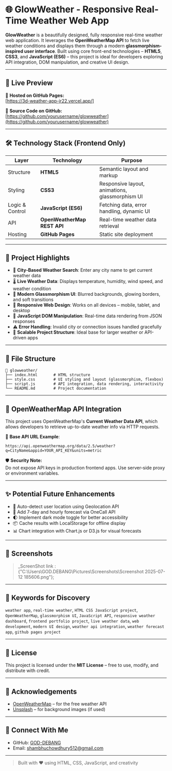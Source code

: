 # 🌐 GlowWeather - Responsive Real-Time Weather Web App

**GlowWeather** is a beautifully designed, fully responsive real-time weather web application. It leverages the **OpenWeatherMap API** to fetch live weather conditions and displays them through a modern **glassmorphism-inspired user interface**. Built using core front-end technologies – **HTML5**, **CSS3**, and **JavaScript (ES6)** – this project is ideal for developers exploring API integration, DOM manipulation, and creative UI design.

---

## 🚀 Live Preview

🔗 **Hosted on GitHub Pages:**  
[https://3d-weather-app-jr22.vercel.app/]

📁 **Source Code on GitHub:**  
[https://github.com/yourusername/glowweather](https://github.com/yourusername/glowweather)

---

## 🛠️ Technology Stack (Frontend Only)

| Layer           | Technology                      | Purpose                                         |
|-----------------|----------------------------------|-------------------------------------------------|
| Structure       | **HTML5**                        | Semantic layout and markup                      |
| Styling         | **CSS3**                         | Responsive layout, animations, glassmorphism UI |
| Logic & Control | **JavaScript (ES6)**             | Fetching data, error handling, dynamic UI       |
| API             | **OpenWeatherMap REST API**      | Real-time weather data retrieval                |
| Hosting         | **GitHub Pages**                 | Static site deployment                          |

---

## 🎯 Project Highlights

- 🔎 **City-Based Weather Search**: Enter any city name to get current weather data
- 🌡️ **Live Weather Data**: Displays temperature, humidity, wind speed, and weather condition
- 🧊 **Modern Glassmorphism UI**: Blurred backgrounds, glowing borders, and soft transitions
- 📱 **Responsive Web Design**: Works on all devices – mobile, tablet, and desktop
- 🧠 **JavaScript DOM Manipulation**: Real-time data rendering from JSON responses
- ⚠️ **Error Handling**: Invalid city or connection issues handled gracefully
- 🧩 **Scalable Project Structure**: Ideal base for larger weather or API-driven apps

---

## 📄 File Structure

```
📁 glowweather/
├── index.html       # HTML structure
├── style.css        # UI styling and layout (glassmorphism, flexbox)
├── script.js        # API integration, data rendering, interactivity
└── README.md        # Project documentation
```

---

## 🔐 OpenWeatherMap API Integration

This project uses OpenWeatherMap's **Current Weather Data API**, which allows developers to retrieve up-to-date weather info via HTTP requests.

🔑 **Base API URL Example**:
```
https://api.openweathermap.org/data/2.5/weather?q=CityName&appid=YOUR_API_KEY&units=metric
```

🛡️ **Security Note:**  
Do not expose API keys in production frontend apps. Use server-side proxy or environment variables.

---

## ✨ Potential Future Enhancements

- 📍 Auto-detect user location using Geolocation API
- 📅 Add 7-day and hourly forecast via OneCall API
- 🌓 Implement dark mode toggle for better accessibility
- 📦 Cache results with LocalStorage for offline display
- 📊 Chart integration with Chart.js or D3.js for visual forecasts

---

## 📸 Screenshots

> _ScreenShot link :{"C:\Users\GOD.DEBANG\Pictures\Screenshots\Screenshot 2025-07-12 185606.png"};

---

## 📢 Keywords for Discovery

`weather app`, `real-time weather`, `HTML CSS JavaScript project`, `OpenWeatherMap`, `glassmorphism UI`, `JavaScript API`, `responsive weather dashboard`, `frontend portfolio project`, `live weather data`, `web development`, `modern UI design`, `weather api integration`, `weather forecast app`, `github pages project`

---

## 📜 License

This project is licensed under the **MIT License** – free to use, modify, and distribute with credit.

---

## 🙌 Acknowledgements

- [OpenWeatherMap](https://openweathermap.org/) – for the free weather API
- [Unsplash](https://unsplash.com) – for background images (if used)

---

## 🤝 Connect With Me

- GitHub: [GOD-DEBANG](https://github.com/yourusername)
- Email: shambhuchowdhury512@gmail.com

---

> Built with ❤️ using HTML, CSS, JavaScript, and creativity
